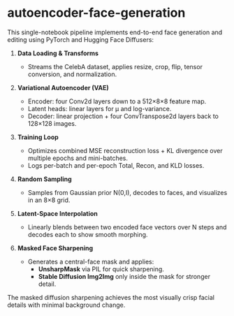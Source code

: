 # autoencoder-face-generation

This single-notebook pipeline implements end-to-end face generation and editing using PyTorch and Hugging Face Diffusers:

1. **Data Loading & Transforms**

   - Streams the CelebA dataset, applies resize, crop, flip, tensor conversion, and normalization.

2. **Variational Autoencoder (VAE)**

   - Encoder: four Conv2d layers down to a 512×8×8 feature map.
   - Latent heads: linear layers for μ and log-variance.
   - Decoder: linear projection + four ConvTranspose2d layers back to 128×128 images.

3. **Training Loop**

   - Optimizes combined MSE reconstruction loss + KL divergence over multiple epochs and mini-batches.
   - Logs per-batch and per-epoch Total, Recon, and KLD losses.

4. **Random Sampling**

   - Samples from Gaussian prior N(0,I), decodes to faces, and visualizes in an 8×8 grid.

5. **Latent-Space Interpolation**

   - Linearly blends between two encoded face vectors over N steps and decodes each to show smooth morphing.

6. **Masked Face Sharpening**
   - Generates a central-face mask and applies:
     - **UnsharpMask** via PIL for quick sharpening.
     - **Stable Diffusion Img2Img** only inside the mask for stronger detail.

The masked diffusion sharpening achieves the most visually crisp facial details with minimal background change.
